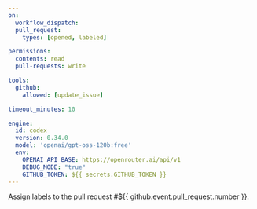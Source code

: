 ```yaml
---
on:
  workflow_dispatch:
  pull_request:
    types: [opened, labeled]

permissions:
  contents: read
  pull-requests: write

tools:
  github:
    allowed: [update_issue]

timeout_minutes: 10

engine:
  id: codex
  version: 0.34.0
  model: 'openai/gpt-oss-120b:free'
  env:
    OPENAI_API_BASE: https://openrouter.ai/api/v1
    DEBUG_MODE: "true"
    GITHUB_TOKEN: ${{ secrets.GITHUB_TOKEN }}
---
```

Assign labels to the pull request #${{ github.event.pull_request.number }}.